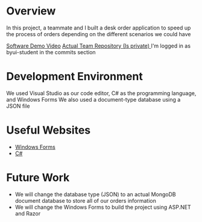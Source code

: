 # Overview

In this project, a teammate and I built a desk order application to speed up the process of orders depending on the different scenarios we could have

[Software Demo Video](https://www.youtube.com/watch?v=Zpd3rUKQdLo)
[Actual Team Repository (Is private) ](https://github.com/jandyrae/MegaDesk_2.0_team) I'm logged in as byui-student in the commits section

# Development Environment

We used Visual Studio as our code editor, C# as the programming language, and Windows Forms
We also used a document-type database using a JSON file

# Useful Websites

- [Windows Forms](https://learn.microsoft.com/en-us/dotnet/desktop/winforms/overview/?view=netdesktop-7.0)
- [C#](https://learn.microsoft.com/en-us/dotnet/csharp/)

# Future Work

- We will change the database type (JSON) to an actual MongoDB document database to store all of our orders information
- We will change the Windows Forms to build the project using ASP.NET and Razor

